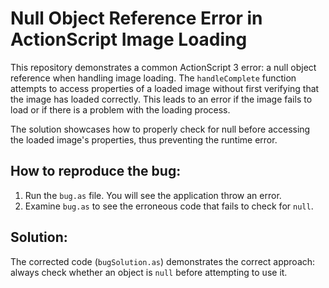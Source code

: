# Null Object Reference Error in ActionScript Image Loading

This repository demonstrates a common ActionScript 3 error: a null object reference when handling image loading.  The `handleComplete` function attempts to access properties of a loaded image without first verifying that the image has loaded correctly.  This leads to an error if the image fails to load or if there is a problem with the loading process.

The solution showcases how to properly check for null before accessing the loaded image's properties, thus preventing the runtime error.

## How to reproduce the bug:

1.  Run the `bug.as` file. You will see the application throw an error.
2.  Examine `bug.as` to see the erroneous code that fails to check for `null`.

## Solution:

The corrected code (`bugSolution.as`) demonstrates the correct approach: always check whether an object is `null` before attempting to use it.